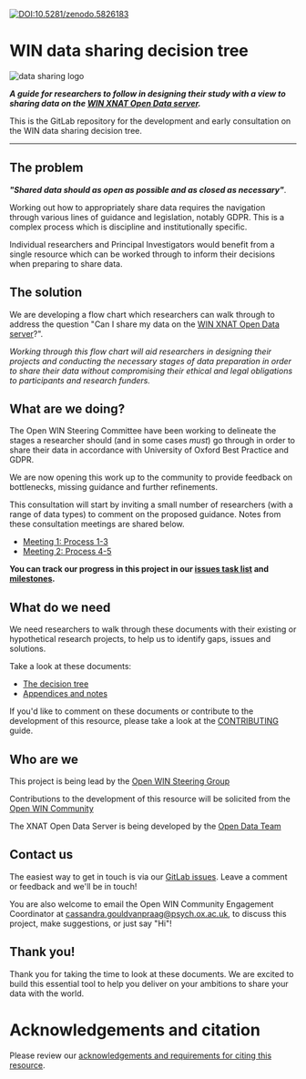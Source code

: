 [![DOI:10.5281/zenodo.5826183](https://zenodo.org/badge/DOI/10.5281/zenodo.5826183.svg)](https://doi.org/10.5281/zenodo.5826182)

# WIN data sharing decision tree

![data sharing logo](img/logo-dataSharing.png)

***A guide for researchers to follow in designing their study with a view to sharing data on the [WIN XNAT Open Data server](https://cassgvp.github.io/WIN-Open-Neuroimaging-Community/docs/tools/data.html).***

This is the GitLab repository for the development and early consultation on the WIN data sharing decision tree.

---

## The problem

***"Shared data should as open as possible and as closed as necessary"***.

Working out how to appropriately share data requires the navigation through various lines of guidance and legislation, notably GDPR. This is a complex process which is discipline and institutionally specific.

Individual researchers and Principal Investigators would benefit from a single resource which can be worked through to inform their decisions when preparing to share data.

## The solution
We are developing a flow chart which researchers can walk through to address the question "Can I share my data on the [WIN XNAT Open Data server](https://open.win.ox.ac.uk/pages/open-science/community/Open-WIN-Community/docs/tools/data/)?".

*Working through this flow chart will aid researchers in designing their projects and conducting the necessary stages of data preparation in order to share their data without compromising their ethical and legal obligations to participants and research funders.*

## What are we doing?

The Open WIN Steering Committee have been working to delineate the stages a researcher should (and in some cases *must*) go through in order to share their data in accordance with University of Oxford Best Practice and GDPR.

We are now opening this work up to the community to provide feedback on bottlenecks, missing guidance and further refinements.

This consultation will start by inviting a small number of researchers (with a range of data types) to comment on the proposed guidance. Notes from these consultation meetings are shared below.

- [Meeting 1: Process 1-3](./docs/CallNotes-SoftLaunch-process1-3.md)
- [Meeting 2: Process 4-5](./docs/CallNotes-SoftLaunch-process4-5.md)

**You can track our progress in this project in our [issues task list](https://git.fmrib.ox.ac.uk/open-science/community/data-sharing-decision-tree/-/issues) and [milestones](https://git.fmrib.ox.ac.uk/open-science/community/data-sharing-decision-tree/-/milestones).**

## What do we need

We need researchers to walk through these documents with their existing or hypothetical research projects, to help us to identify gaps, issues and solutions.

Take a look at these documents:
- [The decision tree](./docs/decision-tree.md)
- [Appendices and notes](./docs/decision-tree-appendicies.md)

If you'd like to comment on these documents or contribute to the development of this resource, please take a look at the [CONTRIBUTING](CONTRIBUTING.md) guide.


## Who are we

This project is being lead by the [Open WIN Steering Group](https://www.win.ox.ac.uk/open-win)

Contributions to the development of this resource will be solicited from the [Open WIN Community](https://open.win.ox.ac.uk/pages/open-science/community/Open-WIN-Community/docs/community/)

The XNAT Open Data Server is being developed by the [Open Data Team](https://open.win.ox.ac.uk/pages/open-science/community/Open-WIN-Community/docs/tools/data/#working-group-members-alphabetically)


## Contact us

The easiest way to get in touch is via our [GitLab issues](https://git.fmrib.ox.ac.uk/open-science/data-sharing-decision-tree/-/issues). Leave a comment or feedback and we'll be in touch!

You are also welcome to email the Open WIN Community Engagement Coordinator  at [cassandra.gouldvanpraag@psych.ox.ac.uk](mailto:cassandra.gouldvanpraag@psych.ox.ac.uk), to discuss this project, make suggestions, or just say "Hi"!

## Thank you!

Thank you for taking the time to look at these documents. We are excited to build this essential tool to help you deliver on your ambitions to share your data with the world.

# Acknowledgements and citation

Please review our [acknowledgements and requirements for citing this resource](ACKNOWLEDGEMENTS.md).
